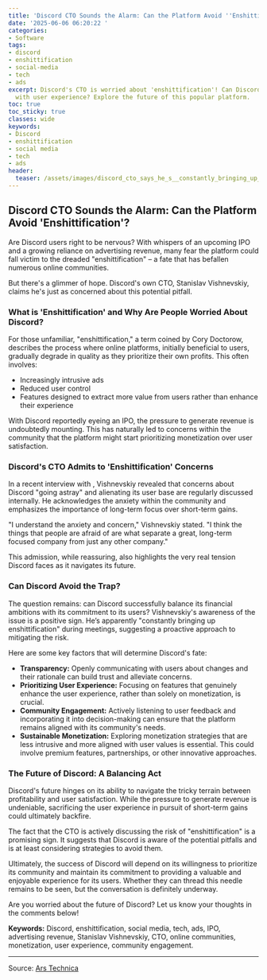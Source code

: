 ```yaml
---
title: 'Discord CTO Sounds the Alarm: Can the Platform Avoid ''Enshittification''?'
date: '2025-06-06 06:20:22 '
categories:
- Software
tags:
- discord
- enshittification
- social-media
- tech
- ads
excerpt: Discord's CTO is worried about 'enshittification'! Can Discord balance growth
  with user experience? Explore the future of this popular platform.
toc: true
toc_sticky: true
classes: wide
keywords:
- Discord
- enshittification
- social media
- tech
- ads
header:
  teaser: /assets/images/discord_cto_says_he_s__constantly_bringing_up_ensh_20250606062021.jpg
---
```


## Discord CTO Sounds the Alarm: Can the Platform Avoid 'Enshittification'?

Are Discord users right to be nervous? With whispers of an upcoming IPO and a growing reliance on advertising revenue, many fear the platform could fall victim to the dreaded "enshittification" – a fate that has befallen numerous online communities.

But there's a glimmer of hope. Discord's own CTO, Stanislav Vishnevskiy, claims he's just as concerned about this potential pitfall.

### What is 'Enshittification' and Why Are People Worried About Discord?

For those unfamiliar, "enshittification," a term coined by Cory Doctorow, describes the process where online platforms, initially beneficial to users, gradually degrade in quality as they prioritize their own profits. This often involves:

*   Increasingly intrusive ads
*   Reduced user control
*   Features designed to extract more value from users rather than enhance their experience

With Discord reportedly eyeing an IPO, the pressure to generate revenue is undoubtedly mounting. This has naturally led to concerns within the community that the platform might start prioritizing monetization over user satisfaction.

### Discord's CTO Admits to 'Enshittification' Concerns

In a recent interview with , Vishnevskiy revealed that concerns about Discord "going astray" and alienating its user base are regularly discussed internally. He acknowledges the anxiety within the community and emphasizes the importance of long-term focus over short-term gains.

"I understand the anxiety and concern," Vishnevskiy stated. "I think the things that people are afraid of are what separate a great, long-term focused company from just any other company."

This admission, while reassuring, also highlights the very real tension Discord faces as it navigates its future.

### Can Discord Avoid the Trap?

The question remains: can Discord successfully balance its financial ambitions with its commitment to its users? Vishnevskiy's awareness of the issue is a positive sign. He’s apparently "constantly bringing up enshittification" during meetings, suggesting a proactive approach to mitigating the risk.

Here are some key factors that will determine Discord's fate:

*   **Transparency:** Openly communicating with users about changes and their rationale can build trust and alleviate concerns.
*   **Prioritizing User Experience:** Focusing on features that genuinely enhance the user experience, rather than solely on monetization, is crucial.
*   **Community Engagement:** Actively listening to user feedback and incorporating it into decision-making can ensure that the platform remains aligned with its community's needs.
*   **Sustainable Monetization:** Exploring monetization strategies that are less intrusive and more aligned with user values is essential. This could involve premium features, partnerships, or other innovative approaches.

### The Future of Discord: A Balancing Act

Discord's future hinges on its ability to navigate the tricky terrain between profitability and user satisfaction. While the pressure to generate revenue is undeniable, sacrificing the user experience in pursuit of short-term gains could ultimately backfire.

The fact that the CTO is actively discussing the risk of "enshittification" is a promising sign. It suggests that Discord is aware of the potential pitfalls and is at least considering strategies to avoid them.

Ultimately, the success of Discord will depend on its willingness to prioritize its community and maintain its commitment to providing a valuable and enjoyable experience for its users. Whether they can thread this needle remains to be seen, but the conversation is definitely underway.

Are you worried about the future of Discord? Let us know your thoughts in the comments below!

**Keywords:** Discord, enshittification, social media, tech, ads, IPO, advertising revenue, Stanislav Vishnevskiy, CTO, online communities, monetization, user experience, community engagement.

---

Source: [Ars Technica](https://arstechnica.com/gadgets/2025/06/discord-cto-says-hes-constantly-bringing-up-enshittification-during-meetings/)